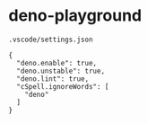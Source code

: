 # deno-playground

`.vscode/settings.json`
```
{
  "deno.enable": true,
  "deno.unstable": true,
  "deno.lint": true,
  "cSpell.ignoreWords": [
    "deno"
  ]
}
```

